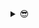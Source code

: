 <details>
  <summary>
    😎
  </summary>
  <img src="https://media0.giphy.com/media/g7GKcSzwQfugw/giphy.gif" />
</details>
